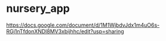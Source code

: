 # nursery_app

https://docs.google.com/document/d/1M1WjbdvJdx1m4uO6s-RGj1nTfdonXNDl8MV3xbijhhc/edit?usp=sharing

